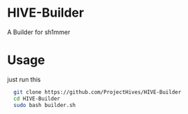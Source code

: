 # HIVE-Builder

A Builder for sh1mmer 

# Usage

just run this

```bash
  git clone https://github.com/ProjectHives/HIVE-Builder
  cd HIVE-Builder
  sudo bash builder.sh
```
